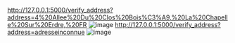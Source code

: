 http://127.0.0.1:5000/verify_address?address=4%20Allee%20Du%20Clos%20Bois%C3%A9,%20La%20Chapelle%20Sur%20Erdre,%20FR
![image](https://github.com/user-attachments/assets/8261f913-910d-4918-9ef2-97379825e8fa)
http://127.0.0.1:5000/verify_address?address=adresseinconnue
![image](https://github.com/user-attachments/assets/47c15795-f1f8-41e1-b2e0-c9d49a391ae1)
